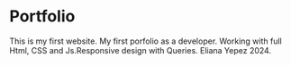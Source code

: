 # Portfolio

This is my first website.
My first porfolio as a developer.
Working with full Html, CSS and Js.Responsive design with Queries.
Eliana Yepez 2024.
